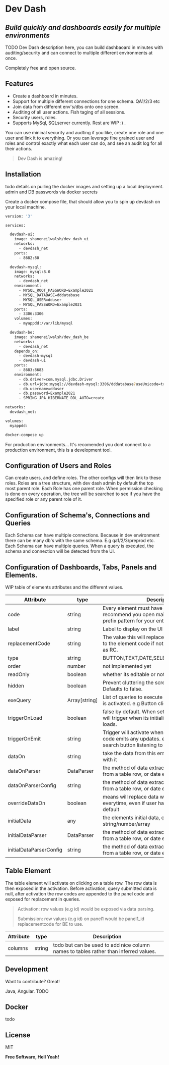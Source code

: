 # Dev Dash
## _Build quickly and dashboards easily for multiple environments_

TODO Dev Dash description here, you can build dashbaoard in minutes with auditing/security and can connect to multiple different environments at once.

Completely free and open source.

## Features
- Create a dashboard in minutes.
- Support for multiple different connections for one schema. QA1/2/3 etc
- Join data from different env's/dbs onto one screen.
- Auditing of all user actions. Fish taging of all sessions.
- Security users, roles.
- Supports MySql, SQLserver currently. Rest are WIP :) .

You can use mininal security and audting if you like, create one role and one user and link it to everything. Or you can leverage fine grained user and roles and control exactly what each user can do, and see an audit log for all their actions.
> Dev Dash is amazing!

## Installation
todo details on pulling the docker images and setting up a local deployment.
admin and DB passwords via docker secrets

Create a docker compose file, that should allow you to spin up devdash on your local machine.
```sh
version: '3'

services:

  devdash-ui:
    image: shaneneilwalsh/dev_dash_ui
    networks: 
      - devdash_net
    ports:
      - 8682:80

  devdash-mysql:
    image: mysql:8.0
    networks: 
      - devdash_net
    environment:
      - MYSQL_ROOT_PASSWORD=Example2021
      - MYSQL_DATABASE=dddatabase
      - MYSQL_USER=dduser
      - MYSQL_PASSWORD=Example2021
    ports:
      - 3306:3306
    volumes:
      - myappdd:/var/lib/mysql

  devdash-be:
    image: shaneneilwalsh/dev_dash_be
    networks: 
      - devdash_net
    depends_on:
      - devdash-mysql
      - devdash-ui
    ports:
      - 8683:8683
    environment:
      - db.driver=com.mysql.jdbc.Driver
      - db.url=jdbc:mysql://devdash-mysql:3306/dddatabase?useUnicode=true&useJDBCCompliantTimezoneShift=true&useLegacyDatetimeCode=false&serverTimezone=UTC
      - db.username=dduser
      - db.password=Example2021
      - SPRING_JPA_HIBERNATE_DDL_AUTO=create

networks: 
  devdash_net:

volumes:
  myappdd:
```

```sh
docker-compose up
```

For production environments...
It's recomended you dont connect to a production environment, this is a development tool.

## Configuration of Users and Roles
Can create users, and define roles. The other configs will then link to these roles. Roles are a tree structure, with dev dash admin by default the top most parent role. Each Role has one parent role. When permission checking is done on every operation, the tree will be searched to see if you have the specified role or any parent role of it.

## Configuration of Schema's, Connections and Queries
Each Schema can have multiple connections. Because in dev environment there can be many db's with the same schema. E.g qa1/2/3/preprod etc.
Each Schema can have multiple queries. When a query is executed, the schema and connection will be detected from the UI.

## Configuration of Dashboards, Tabs, Panels and Elements.

WIP table of elements attributes and the different values.

| Attribute | type | Description |
| ------ | ------ | ------ |
| code | string |Every element must have a unique code. I recommend you open maintain a consistent prefix pattern for your entire dashboard. |
| label | string | Label to display on the UI for element |
| replacementCode | string | The value this will replace in queries. Will default to the element code if not specified. Also known as RC. |
| type | string | BUTTON,TEXT,DATE,SELECT,TABLE,PAGINATOR |
| order | number | not implemented yet |
| readOnly | boolean | whether its editable or not. Defaults to false. |
| hidden | boolean | Prevent cluttering the screen with readonlys. Defaults to false. |
| exeQuery | Array[string] | List of queries to execute in order when element is activated. e.g Button click. |
| triggerOnLoad | boolean | false by default. When set to true, the element will trigger when its initialised. e.g good for table loads. |
| triggerOnEmit | string | Trigger will activate when the specified element code emits any updates. e.g this could be a search button listening to a search text box |
| dataOn | string | take the data from this emit and populate data with it |
| dataOnParser | DataParser | the method of data extraction, might be value from a table row, or date etc |
| dataOnParserConfig | string | the method of data extraction, might be value from a table row, or date etc |
| overrideDataOn | boolean | means will replace data when dataOn triggers everytime, even if user has altered it. on by default |
| initialData | any | the elements initial data, can be string/number/array |
| initialDataParser | DataParser | the method of data extraction, might be value from a table row, or date etc |
| initialDataParserConfig | string | the method of data extraction, might be value from a table row, or date etc |

## Table Element
The table element will activate on clicking on a table row. The row data is then exposed in the activation. 
Before activation, query submitted data is null, after activation the row codes are appended to the panel code and exposed for replacement in queries.

> Activation: row values (e.g id) would be exposed via data parsing.
>
> Submission: row values (e.g id) on panel1 would be panel1_id replacementcode for BE to 
use.

| Attribute | type | Description |
| ------ | ------ | ------ |
| columns | string | todo but can be used to add nice column names to tables rather than inferred values.|

## Development

Want to contribute? Great!

Java, Angular.
TODO

## Docker

todo 


## License

MIT

**Free Software, Hell Yeah!**
